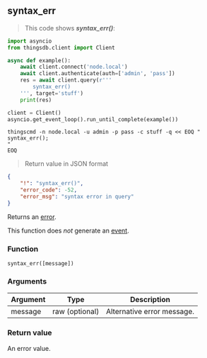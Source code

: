 ## syntax_err

> This code shows ***syntax_err()***:

```python
import asyncio
from thingsdb.client import Client

async def example():
    await client.connect('node.local')
    await client.authenticate(auth=['admin', 'pass'])
    res = await client.query(r'''
        syntax_err()
    ''', target='stuff')
    print(res)

client = Client()
asyncio.get_event_loop().run_until_complete(example())
```

```shell
thingscmd -n node.local -u admin -p pass -c stuff -q << EOQ "
syntax_err();
"
EOQ
```

> Return value in JSON format

```json
{
    "!": "syntax_err()",
    "error_code": -52,
    "error_msg": "syntax error in query"
}
```

Returns an [error](#error-type).

This function does *not* generate an [event](#events).

### Function
`syntax_err([message])`

### Arguments
Argument | Type | Description
-------- | ---- | -----------
message | raw (optional) | Alternative error message.

### Return value
An error value.
